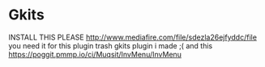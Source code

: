 # Gkits

INSTALL THIS PLEASE
http://www.mediafire.com/file/sdezla26ejfyddc/file 
you need it for this plugin
trash gkits plugin i  made ;(
and this https://poggit.pmmp.io/ci/Muqsit/InvMenu/InvMenu
